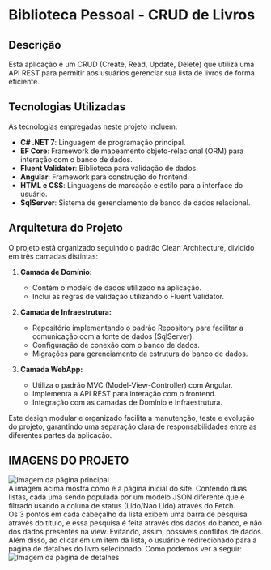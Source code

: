 # Biblioteca Pessoal - CRUD de Livros

## Descrição

Esta aplicação é um CRUD (Create, Read, Update, Delete) que utiliza uma API REST para permitir aos usuários gerenciar sua lista de livros de forma eficiente.

## Tecnologias Utilizadas

As tecnologias empregadas neste projeto incluem:

- **C# .NET 7**: Linguagem de programação principal.
- **EF Core**: Framework de mapeamento objeto-relacional (ORM) para interação com o banco de dados.
- **Fluent Validator**: Biblioteca para validação de dados.
- **Angular**: Framework para construção do frontend.
- **HTML e CSS**: Linguagens de marcação e estilo para a interface do usuário.
- **SqlServer**: Sistema de gerenciamento de banco de dados relacional.

## Arquitetura do Projeto

O projeto está organizado seguindo o padrão Clean Architecture, dividido em três camadas distintas:

1. **Camada de Domínio:**
   - Contém o modelo de dados utilizado na aplicação.
   - Inclui as regras de validação utilizando o Fluent Validator.

2. **Camada de Infraestrutura:**
   - Repositório implementando o padrão Repository para facilitar a comunicação com a fonte de dados (SqlServer).
   - Configuração de conexão com o banco de dados.
   - Migrações para gerenciamento da estrutura do banco de dados.

3. **Camada WebApp:**
   - Utiliza o padrão MVC (Model-View-Controller) com Angular.
   - Implementa a API REST para interação com o frontend.
   - Integração com as camadas de Domínio e Infraestrutura.

Este design modular e organizado facilita a manutenção, teste e evolução do projeto, garantindo uma separação clara de responsabilidades entre as diferentes partes da aplicação.

## IMAGENS DO PROJETO

![Imagem da página principal](https://imgur.com/5hiUNWL.png)     
A imagem acima mostra como é a página inicial do site. Contendo duas listas, cada uma sendo populada por um modelo JSON diferente que é filtrado usando a coluna de status (Lido/Nao Lido) através do Fetch.    
Os 3 pontos em cada cabeçalho da lista exibem uma barra de pesquisa através do título, e essa pesquisa é feita através dos dados do banco, e não dos dados presentes na view. Evitando, assim, possíveis conflitos de dados.   
Além disso, ao clicar em um item da lista, o usuário é redirecionado para a página de detalhes do livro selecionado. Como podemos ver a seguir:     
![Imagem da página de detalhes](https://imgur.com/c4ldWSp.png) 